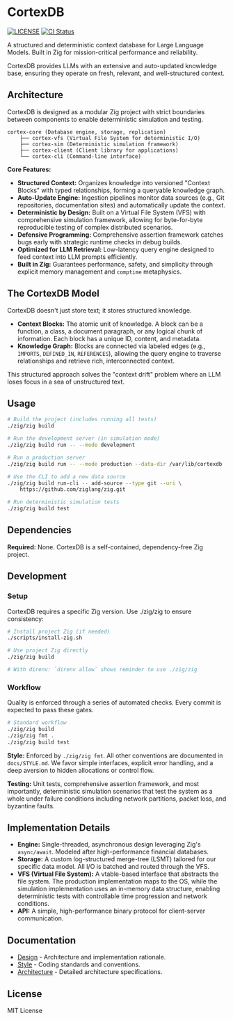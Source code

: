 # CortexDB

[![LICENSE](https://img.shields.io/badge/license-Apache--2.0-blue.svg)](LICENSE)
[![CI Status](https://github.com/mitander/cortexdb/actions/workflows/ci.yml/badge.svg)](https://github.com/mitander/cortexdb/actions)

A structured and deterministic context database for Large Language Models. Built in Zig for
mission-critical performance and reliability.

CortexDB provides LLMs with an extensive and auto-updated knowledge base, ensuring they operate
on fresh, relevant, and well-structured context.

## Architecture

CortexDB is designed as a modular Zig project with strict boundaries between components to
enable deterministic simulation and testing.

```
cortex-core (Database engine, storage, replication)
    ├── cortex-vfs (Virtual File System for deterministic I/O)
    ├── cortex-sim (Deterministic simulation framework)
    ├── cortex-client (Client library for applications)
    └── cortex-cli (Command-line interface)
```

**Core Features:**

- **Structured Context:** Organizes knowledge into versioned "Context Blocks" with typed
  relationships, forming a queryable knowledge graph.
- **Auto-Update Engine:** Ingestion pipelines monitor data sources (e.g., Git repositories,
  documentation sites) and automatically update the context.
- **Deterministic by Design:** Built on a Virtual File System (VFS) with comprehensive
  simulation framework, allowing for byte-for-byte reproducible testing of complex
  distributed scenarios.
- **Defensive Programming:** Comprehensive assertion framework catches bugs early with
  strategic runtime checks in debug builds.
- **Optimized for LLM Retrieval:** Low-latency query engine designed to feed context into
  LLM prompts efficiently.
- **Built in Zig:** Guarantees performance, safety, and simplicity through explicit memory
  management and `comptime` metaphysics.

## The CortexDB Model

CortexDB doesn't just store text; it stores structured knowledge.

- **Context Blocks:** The atomic unit of knowledge. A block can be a function, a class, a
  document paragraph, or any logical chunk of information. Each block has a unique ID,
  content, and metadata.
- **Knowledge Graph:** Blocks are connected via labeled edges (e.g., `IMPORTS`, `DEFINED_IN`,
  `REFERENCES`), allowing the query engine to traverse relationships and retrieve rich,
  interconnected context.

This structured approach solves the "context drift" problem where an LLM loses focus in a sea
of unstructured text.

## Usage

```bash
# Build the project (includes running all tests)
./zig/zig build

# Run the development server (in simulation mode)
./zig/zig build run -- --mode development

# Run a production server
./zig/zig build run -- --mode production --data-dir /var/lib/cortexdb

# Use the CLI to add a new data source
./zig/zig build run-cli -- add-source --type git --uri \
    https://github.com/ziglang/zig.git

# Run deterministic simulation tests
./zig/zig build test
```

## Dependencies

**Required:** None. CortexDB is a self-contained, dependency-free Zig project.

## Development

### Setup

CortexDB requires a specific Zig version. Use ./zig/zig to ensure consistency:

```bash
# Install project Zig (if needed)
./scripts/install-zig.sh

# Use project Zig directly
./zig/zig build

# With direnv: `direnv allow` shows reminder to use ./zig/zig
```

### Workflow

Quality is enforced through a series of automated checks. Every commit is expected to pass
these gates.

```bash
# Standard workflow
./zig/zig build
./zig/zig fmt .
./zig/zig build test
```

**Style:** Enforced by `./zig/zig fmt`. All other conventions are documented in `docs/STYLE.md`. We
favor simple interfaces, explicit error handling, and a deep aversion to hidden allocations
or control flow.

**Testing:** Unit tests, comprehensive assertion framework, and most importantly, deterministic
simulation scenarios that test the system as a whole under failure conditions including
network partitions, packet loss, and byzantine faults.

## Implementation Details

- **Engine:** Single-threaded, asynchronous design leveraging Zig's `async/await`. Modeled
  after high-performance financial databases.
- **Storage:** A custom log-structured merge-tree (LSMT) tailored for our specific data model.
  All I/O is batched and routed through the VFS.
- **VFS (Virtual File System):** A vtable-based interface that abstracts the file system. The
  production implementation maps to the OS, while the simulation implementation uses an
  in-memory data structure, enabling deterministic tests with controllable time progression
  and network conditions.
- **API:** A simple, high-performance binary protocol for client-server communication.

## Documentation

- [Design](docs/DESIGN.md) - Architecture and implementation rationale.
- [Style](docs/STYLE.md) - Coding standards and conventions.
- [Architecture](docs/architecture/overview.md) - Detailed architecture specifications.

## License

MIT License

